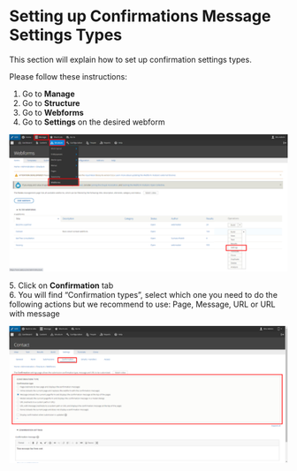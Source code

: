 # Setting up Confirmations Message Settings Types

This section will explain how to set up confirmation settings types.

Please follow these instructions:

1. Go to **Manage**
2. Go to **Structure**
3. Go to **Webforms**
4. Go to **Settings** on the desired webform

![](<../../../drupal-platform-docs/.gitbook/assets/pasted image 0 (2).png>)

5\. Click on **Confirmation** tab\
6\. You will find “Confirmation types”, select which one you need to do the following actions but we recommend to use: Page, Message, URL or URL with message

![](<../../../drupal-platform-docs/.gitbook/assets/pasted image 0 (3).png>)
